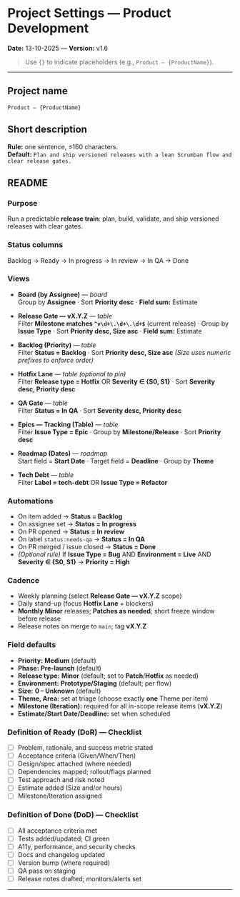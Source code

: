 # Project Settings — Product Development

**Date:** 13-10-2025 — **Version:** v1.6

> Use `{}` to indicate placeholders (e.g., `Product – {ProductName}`).

---

## Project name

`Product – {ProductName}`

## Short description

**Rule:** one sentence, ≤160 characters.  
**Default:** `Plan and ship versioned releases with a lean Scrumban flow and clear release gates.`

## README

### Purpose

Run a predictable **release train**: plan, build, validate, and ship versioned releases with clear gates.

### Status columns

Backlog → Ready → In progress → In review → In QA → Done

### Views

- **Board (by Assignee)** — *board*  
  Group by **Assignee** · Sort **Priority desc** · **Field sum:** Estimate

- **Release Gate — vX.Y.Z** — *table*  
  Filter **Milestone matches `^v\d+\.\d+\.\d+$`** (current release) · Group by **Issue Type** · Sort **Priority desc, Size asc** · **Field sum:** Estimate

- **Backlog (Priority)** — *table*  
  Filter **Status = Backlog** · Sort **Priority desc, Size asc** *(Size uses numeric prefixes to enforce order)*

- **Hotfix Lane** — *table* *(optional to pin)*  
  Filter **Release type = Hotfix** OR **Severity ∈ {S0, S1}** · Sort **Severity desc, Priority desc**

- **QA Gate** — *table*  
  Filter **Status = In QA** · Sort **Severity desc, Priority desc**

- **Epics — Tracking (Table)** — *table*  
  Filter **Issue Type = Epic** · Group by **Milestone/Release** · Sort **Priority desc**

- **Roadmap (Dates)** — *roadmap*  
  Start field = **Start Date** · Target field = **Deadline** · Group by **Theme**

- **Tech Debt** — *table*  
  Filter **Label = tech-debt** OR **Issue Type = Refactor**

### Automations

- On item added → **Status = Backlog**  
- On assignee set → **Status = In progress**  
- On PR opened → **Status = In review**  
- On label `status:needs-qa` → **Status = In QA**  
- On PR merged / issue closed → **Status = Done**  
- *(Optional rule)* If **Issue Type = Bug** AND **Environment = Live** AND **Severity ∈ {S0, S1}** → **Priority = High**

### Cadence

- Weekly planning (select **Release Gate — vX.Y.Z** scope)  
- Daily stand-up (focus **Hotfix Lane** + blockers)  
- **Monthly Minor** releases; **Patches as needed**; short freeze window before release  
- Release notes on merge to `main`; tag **vX.Y.Z**

### Field defaults

- **Priority:** **Medium** (default)  
- **Phase:** **Pre-launch** (default)  
- **Release type:** **Minor** (default; set to **Patch**/**Hotfix** as needed)  
- **Environment:** **Prototype/Staging** (default; per flow)  
- **Size:** **0 – Unknown** (default)  
- **Theme, Area:** set at triage (choose exactly **one** Theme per item)  
- **Milestone (Iteration):** required for all in-scope release items (**vX.Y.Z**)  
- **Estimate/Start Date/Deadline:** set when scheduled

### Definition of Ready (DoR) — Checklist

- [ ] Problem, rationale, and success metric stated
- [ ] Acceptance criteria (Given/When/Then)
- [ ] Design/spec attached (where needed)
- [ ] Dependencies mapped; rollout/flags planned
- [ ] Test approach and risk noted
- [ ] Estimate added (Size and/or hours)
- [ ] Milestone/Iteration assigned

### Definition of Done (DoD) — Checklist

- [ ] All acceptance criteria met
- [ ] Tests added/updated; CI green
- [ ] A11y, performance, and security checks
- [ ] Docs and changelog updated
- [ ] Version bump (where required)
- [ ] QA pass on staging
- [ ] Release notes drafted; monitors/alerts set

---
